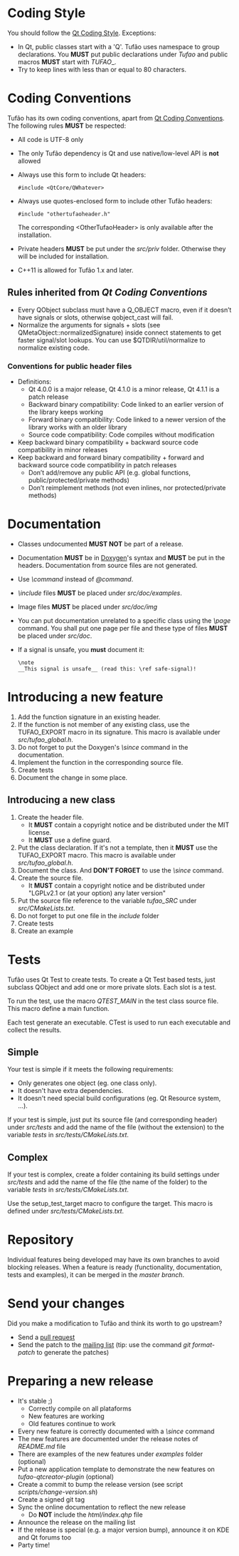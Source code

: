 # Coding Style

You should follow the
[Qt Coding Style](http://qt-project.org/wiki/Qt_Coding_Style). Exceptions:

  * In Qt, public classes start with a 'Q'. Tufão uses namespace to group
    declarations. You **MUST** put public declarations under _Tufao_ and public
    macros **MUST** start with _TUFAO__.
  * Try to keep lines with less than or equal to 80 characters.

# Coding Conventions

Tufão has its own coding conventions, apart from
[Qt Coding Conventions](http://qt-project.org/wiki/Coding-Conventions). The
following rules **MUST** be respected:

  * All code is UTF-8 only
  * The only Tufão dependency is Qt and use native/low-level API is **not**
    allowed
  * Always use this form to include Qt headers:

        #include <QtCore/QWhatever>

  * Always use quotes-enclosed form to include other Tufão headers:

        #include "othertufaoheader.h"

    The corresponding &lt;OtherTufaoHeader&gt; is only available after the
    installation.
  * Private headers **MUST** be put under the _src/priv_ folder. Otherwise they
    will be included for installation.
  * C++11 is allowed for Tufão 1.x and later.

## Rules inherited from _Qt Coding Conventions_

  * Every QObject subclass must have a Q_OBJECT macro, even if it doesn’t have
    signals or slots, otherwise qobject_cast will fail.
  * Normalize the arguments for signals + slots (see
    QMetaObject::normalizedSignature) inside connect statements to get faster
    signal/slot lookups. You can use $QTDIR/util/normalize to normalize existing
    code.

### Conventions for public header files

  * Definitions:
    * Qt 4.0.0 is a major release, Qt 4.1.0 is a minor release, Qt 4.1.1 is a
      patch release
    * Backward binary compatibility: Code linked to an earlier version of the
      library keeps working
    * Forward binary compatibility: Code linked to a newer version of the library
      works with an older library
    * Source code compatibility: Code compiles without modification
  * Keep backward binary compatibility + backward source code compatibility in
    minor releases
  * Keep backward and forward binary compatibility + forward and backward source
    code compatibility in patch releases
    * Don’t add/remove any public API (e.g. global functions,
      public/protected/private methods)
    * Don’t reimplement methods (not even inlines, nor protected/private methods)

# Documentation

  * Classes undocumented **MUST NOT** be part of a release.
  * Documentation **MUST** be in [Doxygen](http://doxygen.org/)'s syntax and
    **MUST** be put in the headers. Documentation from source files are not
    generated.
  * Use _\command_ instead of _@command_.
  * _\include_ files **MUST** be placed under _src/doc/examples_.
  * Image files **MUST** be placed under _src/doc/img_
  * You can put documentation unrelated to a specific class using the _\page_
    command. You shall put one page per file and these type of files **MUST** be
    placed under _src/doc_.
  * If a signal is unsafe, you **must** document it:

        \note
        __This signal is unsafe__ (read this: \ref safe-signal)!

# Introducing a new feature

  1. Add the function signature in an existing header.
  2. If the function is not member of any existing class, use the TUFAO_EXPORT
     macro in its signature. This macro is available under
     _src/tufao\_global.h_.
  3. Do not forget to put the Doxygen's _\since_ command in the documentation.
  4. Implement the function in the corresponding source file.
  5. Create tests
  6. Document the change in some place.

## Introducing a new class

  1. Create the header file.
     * It **MUST** contain a copyright notice and be distributed under the MIT
       license.
     * It **MUST** use a define guard.
  2. Put the class declaration. If it's not a template, then it **MUST** use
     the TUFAO_EXPORT macro. This macro is available under
     _src/tufao\_global.h_.
  3. Document the class. And **DON'T FORGET** to use the _\since_ command.
  4. Create the source file.
     * It **MUST** contain a copyright notice and be distributed under "LGPLv2.1
       or (at your option) any later version"
  5. Put the source file reference to the variable _tufao_SRC_ under
     _src/CMakeLists.txt_.
  6. Do not forget to put one file in the _include_ folder
  7. Create tests
  8. Create an example

# Tests

Tufão uses Qt Test to create tests. To create a Qt Test based tests, just
subclass QObject and add one or more private slots. Each slot is a test.

To run the test, use the macro _QTEST_MAIN_ in the test class source file. This
macro define a main function.

Each test generate an executable. CTest is used to run each executable and
collect the results.

## Simple

Your test is simple if it meets the following requirements:

  * Only generates one object (eg. one class only).
  * It doesn't have extra dependencies.
  * It doesn't need special build configurations (eg. Qt Resource system, ...).

If your test is simple, just put its source file (and corresponding header)
under _src/tests_ and add the name of the file (without the extension) to the
variable _tests_ in _src/tests/CMakeLists.txt_.

## Complex

If your test is complex, create a folder containing its build settings under
_src/tests_ and add the name of the file (the name of the folder) to the
variable _tests_ in _src/tests/CMakeLists.txt_.

Use the setup_test_target macro to configure the target. This macro is defined
under _src/tests/CMakeLists.txt_.

# Repository

Individual features being developed may have its own branches to avoid blocking
releases. When a feature is ready (functionality, documentation, tests and
examples), it can be merged in the _master branch_.

# Send your changes

Did you make a modification to Tufão and think its worth to go upstream?

  * Send a [pull request](http://archlinux.me/dusty/2012/03/18/contributing-to-git-projects-on-github/)
  * Send the patch to the [mailing list](https://github.com/vinipsmaker/tufao/wiki/Contact)
    (tip: use the command _git format-patch_ to generate the patches)

# Preparing a new release

  * It's stable ;)
    * Correctly compile on all plataforms
    * New features are working
    * Old features continue to work
  * Every new feature is correctly documented with a _\since_ command
  * The new features are documented under the release notes of _README.md_ file
  * There are examples of the new features under _examples_ folder (optional)
  * Put a new application template to demonstrate the new features on
    _tufao-qtcreator-plugin_ (optional)
  * Create a commit to bump the release version (see script
    _scripts/change-version.sh_)
  * Create a signed git tag
  * Sync the online documentation to reflect the new release
    * Do **NOT** include the _html/index.qhp_ file
  * Announce the release on the mailing list
  * If the release is special (e.g. a major version bump), announce it on KDE
    and Qt forums too
  * Party time!
